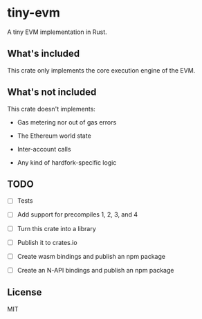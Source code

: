 # tiny-evm

A tiny EVM implementation in Rust.

## What's included

This crate only implements the core execution engine of the EVM.

## What's not included

This crate doesn't implements:

* Gas metering nor out of gas errors

* The Ethereum world state

* Inter-account calls

* Any kind of hardfork-specific logic

## TODO

* [ ] Tests

* [ ] Add support for precompiles 1, 2, 3, and 4

* [ ] Turn this crate into a library

* [ ] Publish it to crates.io

* [ ] Create wasm bindings and publish an npm package

* [ ] Create an N-API bindings and publish an npm package

## License

MIT
